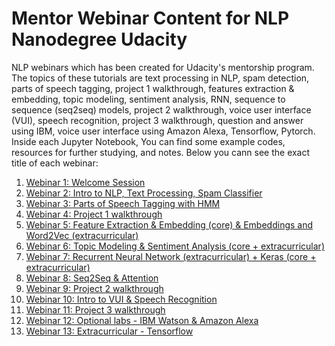 # Mentor Webinar Content for NLP Nanodegree Udacity
NLP webinars which has been created for Udacity's mentorship program. The topics of these tutorials are text processing in NLP, spam detection, parts of speech tagging, project 1 walkthrough, features extraction & embedding, topic modeling, sentiment analysis, RNN, sequence to sequence (seq2seq) models, project 2 walkthrough, voice user interface (VUI), speech recognition, project 3 walkthrough, question and answer using IBM, voice user interface using Amazon Alexa, Tensorflow, Pytorch.
Inside each Jupyter Notebook, You can find some example codes, resources for further studying, and notes. Below you cann see the exact title of each webinar:

1. <a href="https://www.youtube.com/watch?v=r09vRYYm0Pc&feature=youtu.be">Webinar 1: Welcome Session</a>
2. <a href="https://www.youtube.com/watch?v=-17Sq0PCCxE&feature=youtu.be">Webinar 2: Intro to NLP, Text Processing, Spam Classifier</a>
3. <a href="https://www.youtube.com/watch?v=ZWJzHwo4_5M">Webinar 3: Parts of Speech Tagging with HMM</a>
4. <a href="https://www.youtube.com/watch?v=n7KMSIh57Xg&feature=youtu.be">Webinar 4: Project 1 walkthrough</a>
5. <a href="https://youtu.be/lX8Ou_c56aI">Webinar 5: Feature Extraction & Embedding (core) & Embeddings and Word2Vec (extracurricular)</a>
6. <a href="https://www.youtube.com/watch?v=CoM6UQRWpOU&feature=youtu.be">Webinar 6: Topic Modeling & Sentiment Analysis (core + extracurricular)</a>
7. <a href="https://www.youtube.com/watch?v=h57n4wV4olg&feature=youtu.be">Webinar 7: Recurrent Neural Network (extracurricular) + Keras (core + extracurricular)</a>
8. <a href="https://youtu.be/Lb3Xqztjs9A">Webinar 8: Seq2Seq & Attention</a>
9. <a href="https://www.youtube.com/watch?v=pZz-vHA6ITo">Webinar 9: Project 2 walkthrough</a>
10. <a href="https://www.youtube.com/watch?v=kL4eElo8cSc&feature=youtu.be">Webinar 10: Intro to VUI & Speech Recognition</a>
11. <a href="https://www.youtube.com/watch?v=1DXDtd-nAmk&list=PLo_V6C6DnrjTUfKy67-mup24KBzslK4jT&index=11&t=1s">Webinar 11: Project 3 walkthrough</a>
12. <a href="https://www.youtube.com/watch?v=rd1vgCSmI3A&list=PLo_V6C6DnrjTUfKy67-mup24KBzslK4jT&index=11">Webinar 12: Optional labs - IBM Watson & Amazon Alexa</a>
13. <a href="https://www.youtube.com/watch?v=PluMhT8brCI&list=PLo_V6C6DnrjTUfKy67-mup24KBzslK4jT&index=13&t=0s">Webinar 13: Extracurricular - Tensorflow</a>
